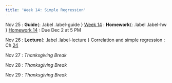 ```yaml
---
title: 'Week 14: Simple Regression'
---
```


Nov 25
: **Guide**{: .label .label-guide } [Week 14](/assets/guides/fall24/week14.pdf) 
: **Homework**{: .label .label-hw } [Homework 14](http://prob140.datahub.berkeley.edu/hub/user-redirect/git-pull?repo=https://github.com/prob140/materials-fa24&branch=main&subPath=hw/Homework_14.ipynb)
    : Due Dec 2 at 5 PM

Nov 26
: **Lecture**{: .label .label-lecture } Correlation and simple regression
    : Ch [24](http://prob140.org/textbook/content/Chapter_24/00_Simple_Linear_Regression.html)

Nov 27
: *Thanksgiving Break*

Nov 28
: *Thanksgiving Break*

Nov 29
: *Thanksgiving Break*
